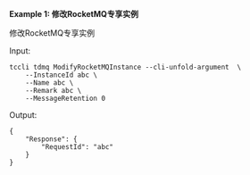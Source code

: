 **Example 1: 修改RocketMQ专享实例**

修改RocketMQ专享实例

Input: 

```
tccli tdmq ModifyRocketMQInstance --cli-unfold-argument  \
    --InstanceId abc \
    --Name abc \
    --Remark abc \
    --MessageRetention 0
```

Output: 
```
{
    "Response": {
        "RequestId": "abc"
    }
}
```

